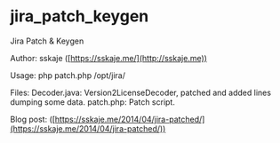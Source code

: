 jira_patch_keygen
=================

Jira Patch &amp; Keygen

Author: sskaje ([https://sskaje.me/](http://sskaje.me))

Usage:
	php patch.php /opt/jira/


Files:
	Decoder.java:   Version2LicenseDecoder, patched and added lines dumping some data.
	patch.php:      Patch script.


Blog post: ([https://sskaje.me/2014/04/jira-patched/](https://sskaje.me/2014/04/jira-patched/))
